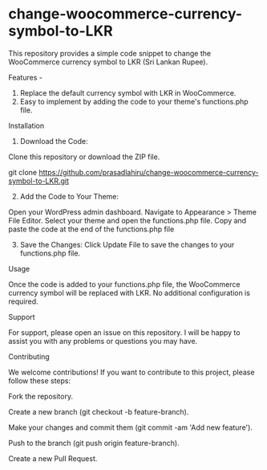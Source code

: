 # change-woocommerce-currency-symbol-to-LKR
This repository provides a simple code snippet to change the WooCommerce currency symbol to LKR (Sri Lankan Rupee).

Features -
1. Replace the default currency symbol with LKR in WooCommerce.
2. Easy to implement by adding the code to your theme's functions.php file.

Installation
1. Download the Code:

Clone this repository or download the ZIP file.

git clone https://github.com/prasadlahiru/change-woocommerce-currency-symbol-to-LKR.git

2. Add the Code to Your Theme:

  Open your WordPress admin dashboard.
  Navigate to Appearance > Theme File Editor.
  Select your theme and open the functions.php file.
  Copy and paste the code at the end of the functions.php file

3. Save the Changes:
Click Update File to save the changes to your functions.php file.

Usage

Once the code is added to your functions.php file, the WooCommerce currency symbol will be replaced with LKR. No additional configuration is required.

Support

For support, please open an issue on this repository. I will be happy to assist you with any problems or questions you may have.

Contributing

We welcome contributions! If you want to contribute to this project, please follow these steps:

Fork the repository.

Create a new branch (git checkout -b feature-branch).

Make your changes and commit them (git commit -am 'Add new feature').

Push to the branch (git push origin feature-branch).

Create a new Pull Request.

